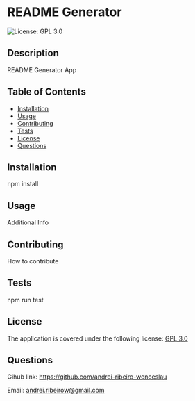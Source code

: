 
# README Generator


  ![License: GPL 3.0](https://img.shields.io/badge/License-GPL_3.0-blue.svg)
  

## Description 

README Generator App

## Table of Contents

* [Installation](#installation)
* [Usage](#usage)
* [Contributing](#contributing)
* [Tests](#tests)
* [License](#license)
* [Questions](#questions)

## Installation

npm install
  
## Usage

Additional Info

## Contributing

How to contribute

## Tests

npm run test

## License

The application is covered under the following license:
[GPL 3.0](http://chooselicense.com/licenses/GPL_3.0)

## Questions

Gihub link: https://github.com/andrei-ribeiro-wenceslau

Email: andrei.ribeirow@gmail.com

